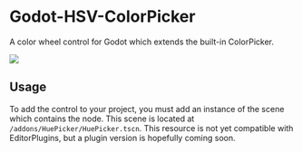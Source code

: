 # Godot-HSV-ColorPicker
A color wheel control for Godot which extends the built-in ColorPicker.

![](https://raw.githubusercontent.com/nobuyukinyuu/Godot-HSV-ColorPicker/master/preview.png)

## Usage
To add the control to your project, you must add an instance of the scene which contains the node.  This scene is located at `/addons/HuePicker/HuePicker.tscn`.  This resource is not yet compatible with EditorPlugins, but a plugin version is hopefully coming soon.
